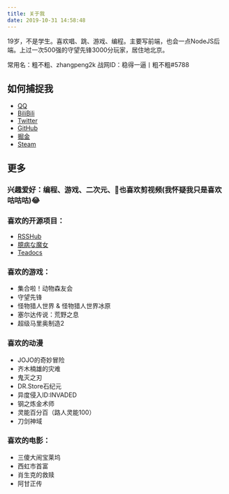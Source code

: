 ```yaml
---
title: 关于我
date: 2019-10-31 14:58:48
---
```



19岁，不是学生。喜欢唱、跳、游戏、编程。主要写前端，也会一点NodeJS后端。上过一次500强的守望先锋3000分玩家，居住地北京。

常用名：粗不粗、zhangpeng2k
战网ID：稳得一逼丨粗不粗#5788


## 如何捕捉我

- [QQ](http://wpa.qq.com/msgrd?v=3&uin=1028158677)
- [BiliBili](https://space.bilibili.com/22363883)
- [Twitter](http://twitter.com/iscubucu)
- [GitHub](https://github.com/zhangpeng2k)
- [掘金](https://juejin.im/user/5af11faf518825673614ddfa)
- [Steam](https://steamcommunity.com/id/cubucu/)

## 更多

### 兴趣爱好：编程、游戏、二次元、也喜欢剪视频(我怀疑我只是喜欢咕咕咕)😂



### 喜欢的开源项目：

 - [RSSHub](https://github.com/DIYgod/RSSHub)
 - [臆病な魔女](https://github.com/yui540/Cowardly-Witch)
 - [Teadocs](https://github.com/teadocs/teadocs)

### 喜欢的游戏：
 
 - 集合啦！动物森友会
 - 守望先锋
 - 怪物猎人世界 & 怪物猎人世界冰原
 - 塞尔达传说：荒野之息
 - 超级马里奥制造2

### 喜欢的动漫

 - JOJO的奇妙冒险
 - 齐木楠雄的灾难
 - 鬼灭之刃
 - DR.Store石纪元
 - 异度侵入ID:INVADED
 - 钢之炼金术师
 - 灵能百分百（路人灵能100）
 - 刀剑神域
 
### 喜欢的电影：

 - 三傻大闹宝莱坞
 - 西虹市首富
 - 肖生克的救赎
 - 阿甘正传
 




